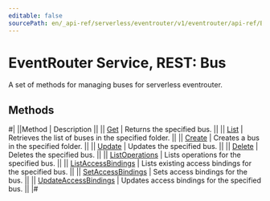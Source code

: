 ```yaml
---
editable: false
sourcePath: en/_api-ref/serverless/eventrouter/v1/eventrouter/api-ref/Bus/index.md
---
```


# EventRouter Service, REST: Bus

A set of methods for managing buses for serverless eventrouter.

## Methods

#|
||Method | Description ||
|| [Get](get.md) | Returns the specified bus. ||
|| [List](list.md) | Retrieves the list of buses in the specified folder. ||
|| [Create](create.md) | Creates a bus in the specified folder. ||
|| [Update](update.md) | Updates the specified bus. ||
|| [Delete](delete.md) | Deletes the specified bus. ||
|| [ListOperations](listOperations.md) | Lists operations for the specified bus. ||
|| [ListAccessBindings](listAccessBindings.md) | Lists existing access bindings for the specified bus. ||
|| [SetAccessBindings](setAccessBindings.md) | Sets access bindings for the bus. ||
|| [UpdateAccessBindings](updateAccessBindings.md) | Updates access bindings for the specified bus. ||
|#